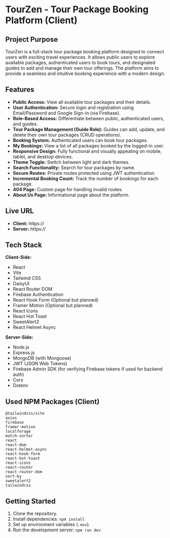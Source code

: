 # TourZen - Tour Package Booking Platform (Client)

## Project Purpose

TourZen is a full-stack tour package booking platform designed to connect users with exciting travel experiences. It allows public users to explore available packages, authenticated users to book tours, and designated guides to add and manage their own tour offerings. The platform aims to provide a seamless and intuitive booking experience with a modern design.

## Features

*   **Public Access:** View all available tour packages and their details.
*   **User Authentication:** Secure login and registration using Email/Password and Google Sign-in (via Firebase).
*   **Role-Based Access:** Differentiate between public, authenticated users, and guides.
*   **Tour Package Management (Guide Role):** Guides can add, update, and delete their own tour packages (CRUD operations).
*   **Booking System:** Authenticated users can book tour packages.
*   **My Bookings:** View a list of all packages booked by the logged-in user.
*   **Responsive Design:** Fully functional and visually appealing on mobile, tablet, and desktop devices.
*   **Theme Toggle:** Switch between light and dark themes.
*   **Search Functionality:** Search for tour packages by name.
*   **Secure Routes:** Private routes protected using JWT authentication.
*   **Incremental Booking Count:** Track the number of bookings for each package.
*   **404 Page:** Custom page for handling invalid routes.
*   **About Us Page:** Informational page about the platform.

## Live URL

*   **Client:** https://
*   **Server:** https://


## Tech Stack

**Client-Side:**
*   React
*   Vite
*   Tailwind CSS
*   DaisyUI
*   React Router DOM
*   Firebase Authentication
*   React Hook Form (Optional but planned)
*   Framer Motion (Optional but planned)
*   React Icons
*   React Hot Toast
*   SweetAlert2
*   React Helmet Async

**Server-Side:**
*   Node.js
*   Express.js
*   MongoDB (with Mongoose)
*   JWT (JSON Web Tokens)
*   Firebase Admin SDK (for verifying Firebase tokens if used for backend auth)
*   Cors
*   Dotenv


## Used NPM Packages (Client)

```
@tailwindcss/vite
axios
firebase
framer-motion
localforage
match-sorter
react
react-dom
react-helmet-async
react-hook-form
react-hot-toast
react-icons
react-router
react-router-dom
sort-by
sweetalert2
tailwindcss
```


## Getting Started

1.  Clone the repository.
2.  Install dependencies: `npm install`
3.  Set up environment variables (`.env`).
4.  Run the development server: `npm run dev`



